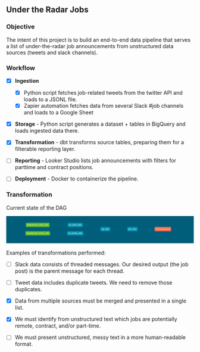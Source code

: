 ## Under the Radar Jobs


### Objective

The intent of this project is to build an end-to-end data pipeline that serves a list of under-the-radar job announcements from unstructured data sources (tweets and slack channels).


### Workflow

- [x] **Ingestion** 
    - [x] Python script fetches job-related tweets from the twitter API and loads to a JSONL file.
    - [x] Zapier automation fetches data from several Slack #job channels and loads to a Google Sheet
- [x] **Storage** - Python script generates a dataset + tables in BigQuery and loads ingested data there.
- [x] **Transformation** - dbt transforms source tables, preparing them for a filterable reporting layer.
- [ ] **Reporting** - Looker Studio lists job announcements with filters for parttime and contract positions.
- [ ] **Deployment** - Docker to containerize the pipeline.


### Transformation


Current state of the DAG

![Image](img/dag.png)


Examples of transformations performed:
- [ ] Slack data consists of threaded messages. Our desired output (the job post) is the parent message for each thread.
- [ ] Tweet data includes duplicate tweets. We need to remove those duplicates.
- [x] Data from multiple sources must be merged and presented in a single list.
- [x] We must identify from unstructured text which jobs are potentially remote, contract, and/or part-time.
- [ ] We must present unstructured, messy text in a more human-readable format.



